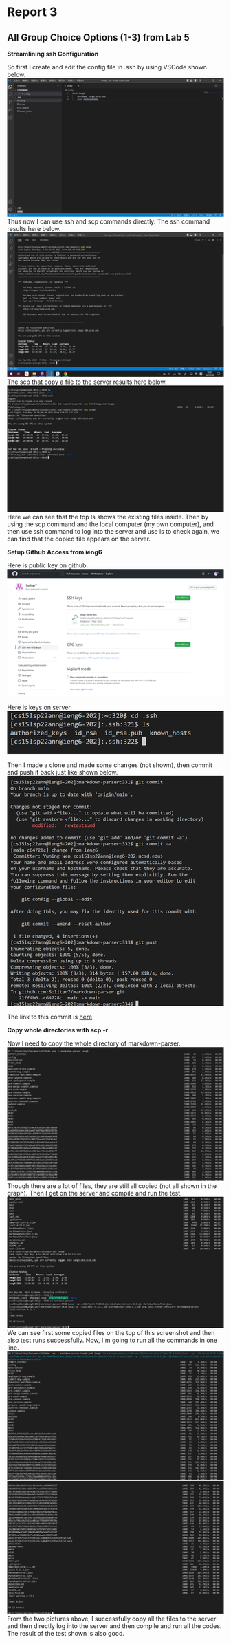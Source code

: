 # Report 3
## All Group Choice Options (1-3) from Lab 5
**Streamlining ssh Configuration**

So first I create and edit the config file in .ssh by using VSCode shown below.
![config file](config_edit.png)
Thus now I can use ssh and scp commands directly.
The ssh command results here below.
![login](ssh.png)
The scp that copy a file to the server results here below.
![copy](copy.png)
Here we can see that the top ls shows the existing files inside. Then by using the scp command and the local computer (my own computer), and then use ssh command to log into the server and use ls to check again, we can find that the copied file appears on the server.

**Setup Github Access from ieng6**

Here is public key on github.
![github pubkey](githubkey.png)

Here is keys on server
![server keys](serverkey.png)

Then I made a clone and made some changes (not shown), then commit and push it back just like shown below.
![commitpush](commitandpush.png)

The link to this commit is [here](https://github.com/Solitar7/markdown-parser/commit/35e381a43b12cc5b07a4b4b8c25901f9a8374cf7).

**Copy whole directories with scp -r**

Now I need to copy the whole directory of markdown-parser.
![copywhole](copywhole.png)
Though there are a lot of files, they are still all copied (not all shown in the graph).
Then I get on the server and compile and run the test.
![runtest](runtest.png)
We can see first some copied files on the top of this screenshot and then also test runs successfully.
Now, I'm going to run all the commands in one line.
![all1](all1.png)
![all2](all2.png)
From the two pictures above, I successfully copy all the files to the server and then directly log into the server and then compile and run all the codes. The result of the test shown is also good.





